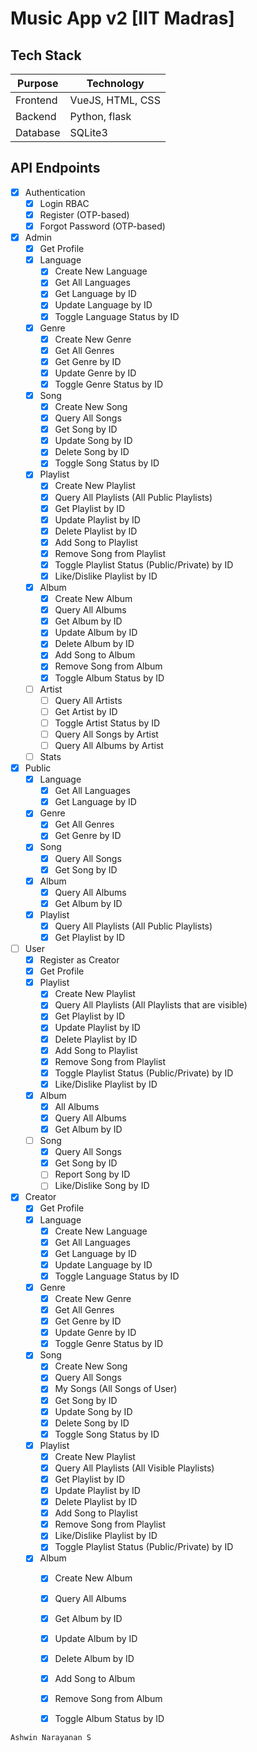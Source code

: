 # Music App v2 [IIT Madras]

## Tech Stack

| Purpose | Technology |
| --- | --- |
| Frontend | VueJS, HTML, CSS |
| Backend | Python, flask |
| Database | SQLite3 |

## API Endpoints

- [x] Authentication
    - [x] Login RBAC
    - [x] Register (OTP-based)
    - [x] Forgot Password (OTP-based)
- [x] Admin
    - [x] Get Profile
    - [x] Language
        - [x] Create New Language
        - [x] Get All Languages
        - [x] Get Language by ID
        - [x] Update Language by ID
        - [x] Toggle Language Status by ID
    - [x] Genre
        - [x] Create New Genre
        - [x] Get All Genres
        - [x] Get Genre by ID
        - [x] Update Genre by ID
        - [x] Toggle Genre Status by ID
    - [x] Song
        - [x] Create New Song
        - [x] Query All Songs
        - [x] Get Song by ID
        - [x] Update Song by ID
        - [x] Delete Song by ID
        - [x] Toggle Song Status by ID
    - [x] Playlist
        - [x] Create New Playlist
        - [x] Query All Playlists (All Public Playlists)
        - [x] Get Playlist by ID
        - [x] Update Playlist by ID
        - [x] Delete Playlist by ID
        - [x] Add Song to Playlist
        - [x] Remove Song from Playlist
        - [x] Toggle Playlist Status (Public/Private) by ID
        - [x] Like/Dislike Playlist by ID
    - [x] Album
        - [x] Create New Album
        - [x] Query All Albums
        - [x] Get Album by ID
        - [x] Update Album by ID
        - [x] Delete Album by ID
        - [x] Add Song to Album
        - [x] Remove Song from Album
        - [x] Toggle Album Status by ID
    - [ ] Artist
        - [ ] Query All Artists
        - [ ] Get Artist by ID
        - [ ] Toggle Artist Status by ID
        - [ ] Query All Songs by Artist
        - [ ] Query All Albums by Artist
    - [ ] Stats
- [x] Public
    - [x] Language
        - [x] Get All Languages
        - [x] Get Language by ID
    - [x] Genre
        - [x] Get All Genres
        - [x] Get Genre by ID
    - [x] Song
        - [x] Query All Songs
        - [x] Get Song by ID
    - [x] Album
        - [x] Query All Albums
        - [x] Get Album by ID
    - [x] Playlist
        - [x] Query All Playlists (All Public Playlists)
        - [x] Get Playlist by ID
- [ ] User
    - [x] Register as Creator
    - [x] Get Profile
    - [x] Playlist
        - [x] Create New Playlist
        - [x] Query All Playlists (All Playlists that are visible)
        - [x] Get Playlist by ID
        - [x] Update Playlist by ID
        - [x] Delete Playlist by ID
        - [x] Add Song to Playlist
        - [x] Remove Song from Playlist
        - [x] Toggle Playlist Status (Public/Private) by ID
        - [x] Like/Dislike Playlist by ID
    - [x] Album
        - [x] All Albums
        - [x] Query All Albums
        - [x] Get Album by ID
    - [ ] Song
        - [x] Query All Songs
        - [x] Get Song by ID
        - [ ] Report Song by ID
        - [ ] Like/Dislike Song by ID
- [x] Creator
    - [x] Get Profile
    - [x] Language
        - [x] Create New Language
        - [x] Get All Languages
        - [x] Get Language by ID
        - [x] Update Language by ID
        - [x] Toggle Language Status by ID
    - [x] Genre
        - [x] Create New Genre
        - [x] Get All Genres
        - [x] Get Genre by ID
        - [x] Update Genre by ID
        - [x] Toggle Genre Status by ID
    - [x] Song
        - [x] Create New Song
        - [x] Query All Songs
        - [x] My Songs (All Songs of User)
        - [x] Get Song by ID
        - [x] Update Song by ID
        - [x] Delete Song by ID
        - [x] Toggle Song Status by ID
    - [x] Playlist
        - [x] Create New Playlist
        - [x] Query All Playlists (All Visible Playlists)
        - [x] Get Playlist by ID
        - [x] Update Playlist by ID
        - [x] Delete Playlist by ID
        - [x] Add Song to Playlist
        - [x] Remove Song from Playlist
        - [x] Like/Dislike Playlist by ID
        - [x] Toggle Playlist Status (Public/Private) by ID
    - [x] Album
        - [x] Create New Album
        - [x] Query All Albums
        - [x] Get Album by ID
        - [x] Update Album by ID
        - [x] Delete Album by ID
        - [x] Add Song to Album
        - [x] Remove Song from Album
        - [x] Toggle Album Status by ID


`Ashwin Narayanan S`